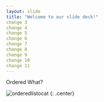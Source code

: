 ```yaml
---
layout: slide
title: "Welcome to our slide deck!"
change 3
change 4
change 5
change 6
change 7
change 8
change 9
change 10
change 11
---
```


Ordered What?

![orderedlistocat](https://octodex.github.com/images/orderedlistocat.png)
{: .center}
